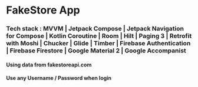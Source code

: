 # FakeStore App

### Tech stack : MVVM | Jetpack Compose | Jetpack Navigation for Compose | Kotlin Coroutine | Room | Hilt | Paging 3 | Retrofit with Moshi | Chucker | Glide | Timber | Firebase Authentication | Firebase Firestore | Google Material 2 | Google Accompanist

#### Using data from fakestoreapi.com
#### Use any Username / Password when login
